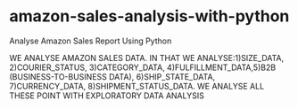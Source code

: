# amazon-sales-analysis-with-python
Analyse Amazon Sales Report Using Python

WE ANALYSE AMAZON SALES DATA. IN THAT WE ANALYSE:1)SIZE_DATA, 2)COURIER_STATUS, 3)CATEGORY_DATA, 4)FULFILLMENT_DATA,5)B2B (BUSINESS-TO-BUSINESS DATA), 6)SHIP_STATE_DATA, 7)CURRENCY_DATA, 8)SHIPMENT_STATUS_DATA. WE ANALYSE ALL THESE POINT WITH EXPLORATORY DATA ANALYSIS
